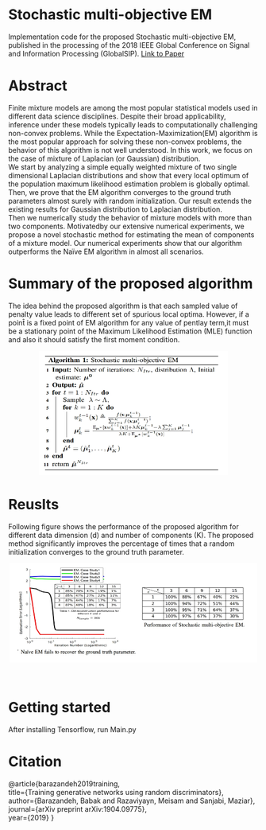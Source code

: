 
# Stochastic multi-objective EM
Implementation code for the proposed Stochastic multi-objective EM, published in the processing of the 2018 IEEE Global Conference on Signal and Information Processing (GlobalSIP). [Link to Paper](https://arxiv.org/pdf/1809.08705.pdf)
# Abstract 
Finite  mixture  models  are  among  the  most  popular  statistical  models  used  in  different  data  science
disciplines. Despite  their  broad  applicability,  inference  under  these models typically leads to computationally 
challenging non-convex problems.
While the Expectation-Maximization(EM) algorithm  is  the  most  popular  approach  for  solving  these non-convex 
problems, the behavior of this algorithm is not well understood. 
In  this  work,  we  focus  on  the  case  of mixture  of  Laplacian  (or  Gaussian)  distribution.  
We  start by  analyzing  a  simple  equally  weighted  mixture  of  two single  dimensional  Laplacian  distributions
and  show  that every local optimum of the population maximum likelihood estimation problem is globally optimal. 
Then, we prove that the EM algorithm converges to the ground truth parameters almost surely with random initialization. 
Our result extends the  existing  results  for  Gaussian  distribution  to  Laplacian distribution.  
Then  we  numerically  study  the  behavior  of mixture models with more than two components.
Motivatedby our extensive numerical experiments, we propose a novel stochastic method for estimating the mean of 
components of a mixture model. Our numerical experiments show that our algorithm outperforms 
the Naïve EM algorithm in almost all scenarios.

# Summary of the proposed algorithm
The idea behind the proposed algorithm is that each sampled value of penalty value leads to different set of spurious local optima. However, if a point̂ is a fixed point of EM algorithm for any value of pentlay term,it must be a stationary point of the Maximum Likelihood Estimation (MLE) function and also it should satisfy the first moment condition.
<p align="center">
  <img width="380" height="250" src="https://github.com/babakbarazandeh/Stochastic-multi-objective-EM/blob/master/Algorithm.jpg">
</p>
 
# Reuslts 
Following figure shows the performance of the proposed algorithm for different data dimension (d) and number of components (K). The  proposed method significantly improves the percentage of times that a random initialization converges to the ground truth parameter.

<p align="center">
  <img width="500" height="200" src="https://github.com/babakbarazandeh/Stochastic-multi-objective-EM/blob/master/Result.jpg">
</p> <br/>

# Getting started
After installing Tensorflow, run Main.py

# Citation 
@article{barazandeh2019training,<br/>
  title={Training generative networks using random discriminators},<br/>
  author={Barazandeh, Babak and Razaviyayn, Meisam and Sanjabi, Maziar},<br/>
  journal={arXiv preprint arXiv:1904.09775},<br/>
  year={2019}
}
